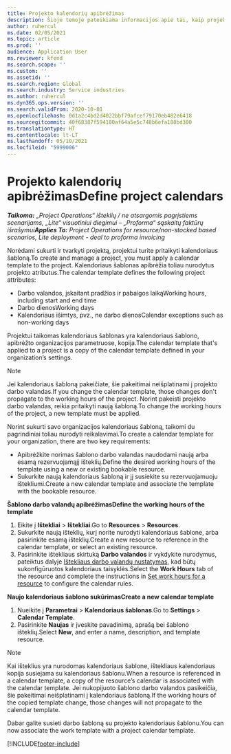 ```yaml
---
title: Projekto kalendorių apibrėžimas
description: Šioje temoje pateikiama informacijos apie tai, kaip projektui taikyti kalendoriaus šabloną projekto grafikui sekti.
author: ruhercul
ms.date: 02/05/2021
ms.topic: article
ms.prod: ''
audience: Application User
ms.reviewer: kfend
ms.search.scope: ''
ms.custom: ''
ms.assetid: ''
ms.search.region: Global
ms.search.industry: Service industries
ms.author: ruhercul
ms.dyn365.ops.version: ''
ms.search.validFrom: 2020-10-01
ms.openlocfilehash: 0d1a2c4bd2d4022bbf79afcef79170eb482e6418
ms.sourcegitcommit: 40f68387f594180af64a5e5c748b6efa188bd300
ms.translationtype: HT
ms.contentlocale: lt-LT
ms.lasthandoff: 05/10/2021
ms.locfileid: "5999006"
---
```

# <a name="define-project-calendars"></a><span data-ttu-id="1d9b0-103">Projekto kalendorių apibrėžimas</span><span class="sxs-lookup"><span data-stu-id="1d9b0-103">Define project calendars</span></span>

<span data-ttu-id="1d9b0-104">_**Taikoma:** „Project Operations“ išteklių / ne atsargomis pagrįstiems scenarijams, „Lite“ visuotiniui diegimui – „Proforma“ sąskaitų faktūrų išrašymui_</span><span class="sxs-lookup"><span data-stu-id="1d9b0-104">_**Applies To:** Project Operations for resource/non-stocked based scenarios, Lite deployment - deal to proforma invoicing_</span></span>

<span data-ttu-id="1d9b0-105">Norėdami sukurti ir tvarkyti projektą, projektui turite pritaikyti kalendoriaus šabloną.</span><span class="sxs-lookup"><span data-stu-id="1d9b0-105">To create and manage a project, you must apply a calendar template to the project.</span></span> <span data-ttu-id="1d9b0-106">Kalendoriaus šablonas apibrėžia toliau nurodytus projekto atributus.</span><span class="sxs-lookup"><span data-stu-id="1d9b0-106">The calendar template defines the following project attributes:</span></span>

- <span data-ttu-id="1d9b0-107">Darbo valandos, įskaitant pradžios ir pabaigos laiką</span><span class="sxs-lookup"><span data-stu-id="1d9b0-107">Working hours, including start and end time</span></span>
- <span data-ttu-id="1d9b0-108">Darbo dienos</span><span class="sxs-lookup"><span data-stu-id="1d9b0-108">Working days</span></span>
- <span data-ttu-id="1d9b0-109">Kalendoriaus išimtys, pvz., ne darbo dienos</span><span class="sxs-lookup"><span data-stu-id="1d9b0-109">Calendar exceptions such as non-working days</span></span>

<span data-ttu-id="1d9b0-110">Projektui taikomas kalendoriaus šablonas yra kalendoriaus šablono, apibrėžto organizacijos parametruose, kopija.</span><span class="sxs-lookup"><span data-stu-id="1d9b0-110">The calendar template that's applied to a project is a copy of the calendar template defined in your organization’s settings.</span></span>

> [!NOTE]
> <span data-ttu-id="1d9b0-111">Jei kalendoriaus šabloną pakeičiate, šie pakeitimai neišplatinami į projekto darbo valandas.</span><span class="sxs-lookup"><span data-stu-id="1d9b0-111">If you change the calendar template, those changes don't propagate to the working hours of the project.</span></span> <span data-ttu-id="1d9b0-112">Norint pakeisti projekto darbo valandas, reikia pritaikyti naują šabloną.</span><span class="sxs-lookup"><span data-stu-id="1d9b0-112">To change the working hours of the project, a new template must be applied.</span></span>

<span data-ttu-id="1d9b0-113">Norint sukurti savo organizacijos kalendoriaus šabloną, taikomi du pagrindiniai toliau nurodyti reikalavimai.</span><span class="sxs-lookup"><span data-stu-id="1d9b0-113">To create a calendar template for your organization, there are two key requirements:</span></span>

- <span data-ttu-id="1d9b0-114">Apibrėžkite norimas šablono darbo valandas naudodami naują arba esamą rezervuojamąjį išteklių.</span><span class="sxs-lookup"><span data-stu-id="1d9b0-114">Define the desired working hours of the template using a new or existing bookable resource.</span></span>
- <span data-ttu-id="1d9b0-115">Sukurkite naują kalendoriaus šabloną ir jį susiekite su rezervuojamuoju ištekliumi.</span><span class="sxs-lookup"><span data-stu-id="1d9b0-115">Create a new calendar template and associate the template with the bookable resource.</span></span>

<span data-ttu-id="1d9b0-116">**Šablono darbo valandų apibrėžimas**</span><span class="sxs-lookup"><span data-stu-id="1d9b0-116">**Define the working hours of the template**</span></span>

1. <span data-ttu-id="1d9b0-117">Eikite į **Ištekliai** \> **Ištekliai**.</span><span class="sxs-lookup"><span data-stu-id="1d9b0-117">Go to **Resources** \> **Resources**.</span></span>
2. <span data-ttu-id="1d9b0-118">Sukurkite naują išteklių, kurį norite nurodyti kalendoriaus šablone, arba pasirinkite esamą išteklių.</span><span class="sxs-lookup"><span data-stu-id="1d9b0-118">Create a new resource to reference in the calendar template, or select an existing resource.</span></span>
3. <span data-ttu-id="1d9b0-119">Pasirinkite ištekliaus skirtuką **Darbo valandos** ir vykdykite nurodymus, pateiktus dalyje [Ištekliaus darbo valandų nustatymas](/dynamics365/field-service/set-work-hours-resource.md), kad būtų sukonfigūruotos kalendoriaus taisyklės.</span><span class="sxs-lookup"><span data-stu-id="1d9b0-119">Select the **Work Hours** tab of the resource and complete the instructions in [Set work hours for a resource](/dynamics365/field-service/set-work-hours-resource.md) to configure the calendar rules.</span></span>

<span data-ttu-id="1d9b0-120">**Naujo kalendoriaus šablono sukūrimas**</span><span class="sxs-lookup"><span data-stu-id="1d9b0-120">**Create a new calendar template**</span></span>

1. <span data-ttu-id="1d9b0-121">Nueikite į **Parametrai** \> **Kalendoriaus šablonas**.</span><span class="sxs-lookup"><span data-stu-id="1d9b0-121">Go to **Settings** \> **Calendar Template**.</span></span>
2. <span data-ttu-id="1d9b0-122">Pasirinkite **Naujas** ir įveskite pavadinimą, aprašą bei šablono išteklių.</span><span class="sxs-lookup"><span data-stu-id="1d9b0-122">Select **New**, and enter a name, description, and template resource.</span></span>

> [!NOTE]
> <span data-ttu-id="1d9b0-123">Kai išteklius yra nurodomas kalendoriaus šablone, ištekliaus kalendoriaus kopija susiejama su kalendoriaus šablonu.</span><span class="sxs-lookup"><span data-stu-id="1d9b0-123">When a resource is referenced in a calendar template, a copy of the resource’s calendar is associated with the calendar template.</span></span> <span data-ttu-id="1d9b0-124">Jei nukopijuoto šablono darbo valandos pasikeičia, šie pakeitimai neišplatinami į kalendoriaus šabloną.</span><span class="sxs-lookup"><span data-stu-id="1d9b0-124">If the working hours of the copied template change, those changes will not propagate to the calendar template.</span></span>

<span data-ttu-id="1d9b0-125">Dabar galite susieti darbo šabloną su projekto kalendoriaus šablonu.</span><span class="sxs-lookup"><span data-stu-id="1d9b0-125">You can now associate the work template with a project calendar template.</span></span>


[!INCLUDE[footer-include](../includes/footer-banner.md)]


